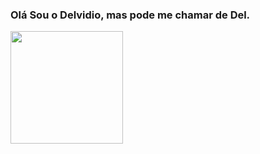 ### Olá Sou o Delvidio, mas pode me chamar de Del.

<div>
  <a href="https://beacons.ai/delvidioneto">
   <img height="180em" src="https://github-readme-stats.vercel.app/api?username=delvidioneto&show_icons=true&theme=transparent"/>
</div>

<!--
**delvidioneto/delvidioneto** is a ✨ _special_ ✨ repository because its `README.md` (this file) appears on your GitHub profile.

Here are some ideas to get you started:

- 🔭 I’m currently working on ...
- 🌱 I’m currently learning ...
- 👯 I’m looking to collaborate on ...
- 🤔 I’m looking for help with ...
- 💬 Ask me about ...
- 📫 How to reach me: ...
- 😄 Pronouns: ...
- ⚡ Fun fact: ...
-->

